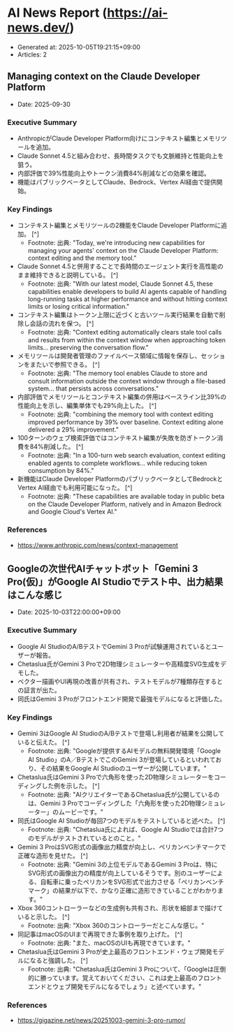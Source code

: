 # AI News Report (https://ai-news.dev/)

- Generated at: 2025-10-05T19:21:15+09:00
- Articles: 2

## Managing context on the Claude Developer Platform
- Date: 2025-09-30

### Executive Summary
- AnthropicがClaude Developer Platform向けにコンテキスト編集とメモリツールを追加。
- Claude Sonnet 4.5と組み合わせ、長時間タスクでも文脈維持と性能向上を狙う。
- 内部評価で39%性能向上やトークン消費84%削減などの効果を確認。
- 機能はパブリックベータとしてClaude、Bedrock、Vertex AI経由で提供開始。

### Key Findings
- コンテキスト編集とメモリツールの2機能をClaude Developer Platformに追加。 [^]
  - Footnote: 出典: "Today, we're introducing new capabilities for managing your agents' context on the Claude Developer Platform: context editing and the memory tool."
- Claude Sonnet 4.5と併用することで長時間のエージェント実行を高性能のまま維持できると説明している。 [^]
  - Footnote: 出典: "With our latest model, Claude Sonnet 4.5, these capabilities enable developers to build AI agents capable of handling long-running tasks at higher performance and without hitting context limits or losing critical information."
- コンテキスト編集はトークン上限に近づくと古いツール実行結果を自動で削除し会話の流れを保つ。 [^]
  - Footnote: 出典: "Context editing automatically clears stale tool calls and results from within the context window when approaching token limits... preserving the conversation flow."
- メモリツールは開発者管理のファイルベース領域に情報を保存し、セッションをまたいで参照できる。 [^]
  - Footnote: 出典: "The memory tool enables Claude to store and consult information outside the context window through a file-based system... that persists across conversations."
- 内部評価でメモリツールとコンテキスト編集の併用はベースライン比39%の性能向上を示し、編集単体でも29%向上した。 [^]
  - Footnote: 出典: "combining the memory tool with context editing improved performance by 39% over baseline. Context editing alone delivered a 29% improvement."
- 100ターンのウェブ検索評価ではコンテキスト編集が失敗を防ぎトークン消費を84%削減した。 [^]
  - Footnote: 出典: "In a 100-turn web search evaluation, context editing enabled agents to complete workflows... while reducing token consumption by 84%."
- 新機能はClaude Developer PlatformのパブリックベータとしてBedrockとVertex AI経由でも利用可能になった。 [^]
  - Footnote: 出典: "These capabilities are available today in public beta on the Claude Developer Platform, natively and in Amazon Bedrock and Google Cloud's Vertex AI."

### References
- https://www.anthropic.com/news/context-management

## Googleの次世代AIチャットボット「Gemini 3 Pro(仮)」がGoogle AI Studioでテスト中、出力結果はこんな感じ
- Date: 2025-10-03T22:00:00+09:00

### Executive Summary
- Google AI StudioのA/BテストでGemini 3 Proが試験運用されているとユーザーが報告。
- Chetaslua氏がGemini 3 Proで2D物理シミュレーターや高精度SVG生成をデモした。
- ベクター描画やUI再現の改善が共有され、テストモデルが7種類存在するとの証言が出た。
- 同氏はGemini 3 Proがフロントエンド開発で最強モデルになると評価した。

### Key Findings
- Gemini 3はGoogle AI StudioのA/Bテストで登場し利用者が結果を公開していると伝えた。 [^]
  - Footnote: 出典: "Googleが提供するAIモデルの無料開発環境「Google AI Studio」のA／BテストでこのGemini 3が登場しているといわれており、その結果をGoogle AI Studioのユーザーが公開しています。"
- Chetaslua氏はGemini 3 Proで六角形を使った2D物理シミュレーターをコーディングした例を示した。 [^]
  - Footnote: 出典: "AIクリエイターであるChetaslua氏が公開しているのは、Gemini 3 Proでコーディングした「六角形を使った2D物理シミュレーター」のムービーです。"
- 同氏はGoogle AI Studioが毎回7つのモデルをテストしていると述べた。 [^]
  - Footnote: 出典: "Chetaslua氏によれば、Google AI Studioでは合計7つのモデルがテストされているとのこと。"
- Gemini 3 ProはSVG形式の画像出力精度が向上し、ペリカンベンチマークで正確な造形を見せた。 [^]
  - Footnote: 出典: "Gemini 3の上位モデルであるGemini 3 Proは、特にSVG形式の画像出力の精度が向上しているそうです。別のユーザーによる、自転車に乗ったペリカンをSVG形式で出力させる「ペリカンベンチマーク」の結果が以下で、かなり正確に造形できていることがわかります。"
- Xbox 360コントローラーなどの生成例も共有され、形状を細部まで描けていると示した。 [^]
  - Footnote: 出典: "Xbox 360のコントローラーだとこんな感じ。"
- 同記事はmacOSのUIまで再現できた事例を取り上げた。 [^]
  - Footnote: 出典: "また、macOSのUIも再現できています。"
- Chetaslua氏はGemini 3 Proが史上最高のフロントエンド・ウェブ開発モデルになると強調した。 [^]
  - Footnote: 出典: "Chetaslua氏はGemini 3 Proについて、「Googleは圧倒的に勝っています。覚えておいてください、これは史上最高のフロントエンドとウェブ開発モデルになるでしょう」と述べています。"

### References
- https://gigazine.net/news/20251003-gemini-3-pro-rumor/
